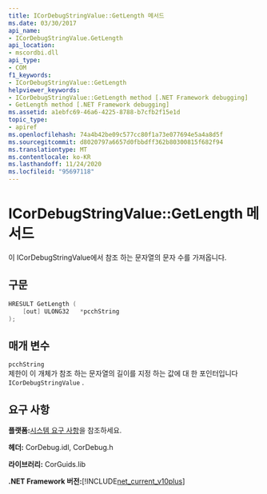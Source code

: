 ```yaml
---
title: ICorDebugStringValue::GetLength 메서드
ms.date: 03/30/2017
api_name:
- ICorDebugStringValue.GetLength
api_location:
- mscordbi.dll
api_type:
- COM
f1_keywords:
- ICorDebugStringValue::GetLength
helpviewer_keywords:
- ICorDebugStringValue::GetLength method [.NET Framework debugging]
- GetLength method [.NET Framework debugging]
ms.assetid: a1ebfc69-46a6-4225-8788-b7cfb2f15e1d
topic_type:
- apiref
ms.openlocfilehash: 74a4b42be09c577cc80f1a73e077694e5a4a8d5f
ms.sourcegitcommit: d8020797a6657d0fbbdff362b80300815f682f94
ms.translationtype: MT
ms.contentlocale: ko-KR
ms.lasthandoff: 11/24/2020
ms.locfileid: "95697118"
---
```

# <a name="icordebugstringvaluegetlength-method"></a>ICorDebugStringValue::GetLength 메서드

이 ICorDebugStringValue에서 참조 하는 문자열의 문자 수를 가져옵니다.  
  
## <a name="syntax"></a>구문  
  
```cpp  
HRESULT GetLength (  
    [out] ULONG32   *pcchString  
);  
```  
  
## <a name="parameters"></a>매개 변수  

 `pcchString`  
 제한이 이 개체가 참조 하는 문자열의 길이를 지정 하는 값에 대 한 포인터입니다 `ICorDebugStringValue` .  
  
## <a name="requirements"></a>요구 사항  

 **플랫폼:**[시스템 요구 사항](../../get-started/system-requirements.md)을 참조하세요.  
  
 **헤더:** CorDebug.idl, CorDebug.h  
  
 **라이브러리:** CorGuids.lib  
  
 **.NET Framework 버전:**[!INCLUDE[net_current_v10plus](../../../../includes/net-current-v10plus-md.md)]
